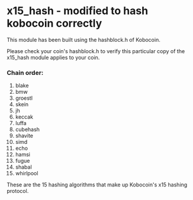 # x15_hash - modified to hash kobocoin correctly

This module has been built using the hashblock.h of Kobocoin. 

Please check your coin's hashblock.h to verify this particular copy of the x15_hash module applies to your coin.

### Chain order:
1. blake
2. bmw
3. groestl
4. skein
5. jh
6. keccak
7. luffa
8. cubehash
9. shavite
10. simd
11. echo
12. hamsi
13. fugue
14. shabal
15. whirlpool

These are the 15 hashing algorithms that make up Kobocoin's x15 hashing protocol.
